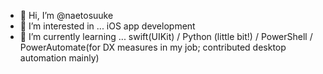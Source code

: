 - 👋 Hi, I’m @naetosuuke
- 👀 I’m interested in ... iOS app development
- 🌱 I’m currently learning ... swift(UIKit) / Python (little bit!) / PowerShell / PowerAutomate(for DX measures in my job; contributed desktop automation mainly)


<!---
naetosuuke/naetosuuke is a ✨ special ✨ repository because its `README.md` (this file) appears on your GitHub profile.
You can click the Preview link to take a look at your changes.
--->
